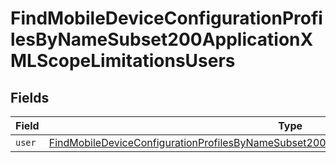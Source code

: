 # FindMobileDeviceConfigurationProfilesByNameSubset200ApplicationXMLScopeLimitationsUsers


## Fields

| Field                                                                                                                                                                                                                 | Type                                                                                                                                                                                                                  | Required                                                                                                                                                                                                              | Description                                                                                                                                                                                                           |
| --------------------------------------------------------------------------------------------------------------------------------------------------------------------------------------------------------------------- | --------------------------------------------------------------------------------------------------------------------------------------------------------------------------------------------------------------------- | --------------------------------------------------------------------------------------------------------------------------------------------------------------------------------------------------------------------- | --------------------------------------------------------------------------------------------------------------------------------------------------------------------------------------------------------------------- |
| `user`                                                                                                                                                                                                                | [FindMobileDeviceConfigurationProfilesByNameSubset200ApplicationXMLScopeLimitationsUsersUser](../../models/operations/findmobiledeviceconfigurationprofilesbynamesubset200applicationxmlscopelimitationsusersuser.md) | :heavy_minus_sign:                                                                                                                                                                                                    | N/A                                                                                                                                                                                                                   |